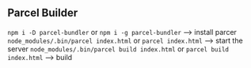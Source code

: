 ## Parcel Builder

`npm i -D parcel-bundler` or `npm i -g parcel-bundler` --> install parcer
`node_modules/.bin/parcel index.html` or `parcel index.html` --> start the server
`node_modules/.bin/parcel build index.html` or `parcel build index.html` --> build

